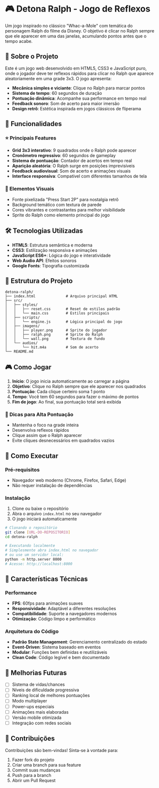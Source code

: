 # 🎮 Detona Ralph - Jogo de Reflexos

Um jogo inspirado no clássico "Whac-a-Mole" com temática do personagem Ralph do filme da Disney. O objetivo é clicar no Ralph sempre que ele aparecer em uma das janelas, acumulando pontos antes que o tempo acabe.

## 🎯 Sobre o Projeto

Este é um jogo web desenvolvido em HTML5, CSS3 e JavaScript puro, onde o jogador deve ter reflexos rápidos para clicar no Ralph que aparece aleatoriamente em uma grade 3x3. O jogo apresenta:

- **Mecânica simples e viciante**: Clique no Ralph para marcar pontos
- **Sistema de tempo**: 60 segundos de duração
- **Pontuação dinâmica**: Acompanhe sua performance em tempo real
- **Feedback sonoro**: Som de acerto para maior imersão
- **Design retrô**: Estética inspirada em jogos clássicos de fliperama

## 🚀 Funcionalidades

### ⭐ Principais Features
- **Grid 3x3 interativo**: 9 quadrados onde o Ralph pode aparecer
- **Cronômetro regressivo**: 60 segundos de gameplay
- **Sistema de pontuação**: Contador de acertos em tempo real
- **Aparição aleatória**: O Ralph surge em posições imprevisíveis
- **Feedback audiovisual**: Som de acerto e animações visuais
- **Interface responsiva**: Compatível com diferentes tamanhos de tela

### 🎨 Elementos Visuais
- Fonte pixelizada "Press Start 2P" para nostalgia retrô
- Background temático com textura de parede
- Cores vibrantes e contrastantes para melhor visibilidade
- Sprite do Ralph como elemento principal do jogo

## 🛠️ Tecnologias Utilizadas

- **HTML5**: Estrutura semântica e moderna
- **CSS3**: Estilização responsiva e animações
- **JavaScript ES6+**: Lógica do jogo e interatividade
- **Web Audio API**: Efeitos sonoros
- **Google Fonts**: Tipografia customizada

## 📁 Estrutura do Projeto

```
detona-ralph/
├── index.html              # Arquivo principal HTML
├── src/
│   ├── styles/
│   │   ├── reset.css       # Reset de estilos padrão
│   │   └── main.css        # Estilos principais
│   ├── scripts/
│   │   └── engine.js       # Lógica principal do jogo
│   ├── imagens/
│   │   ├── player.png      # Sprite do jogador
│   │   ├── ralph.png       # Sprite do Ralph
│   │   └── wall.png        # Textura de fundo
│   └── audios/
│       └── hit.m4a         # Som de acerto
└── README.md
```

## 🎮 Como Jogar

1. **Início**: O jogo inicia automaticamente ao carregar a página
2. **Objetivo**: Clique no Ralph sempre que ele aparecer nos quadrados
3. **Pontuação**: Cada clique certeiro soma 1 ponto
4. **Tempo**: Você tem 60 segundos para fazer o máximo de pontos
5. **Fim de jogo**: Ao final, sua pontuação total será exibida

### 🎯 Dicas para Alta Pontuação
- Mantenha o foco na grade inteira
- Desenvolva reflexos rápidos
- Clique assim que o Ralph aparecer
- Evite cliques desnecessários em quadrados vazios

## 🚀 Como Executar

### Pré-requisitos
- Navegador web moderno (Chrome, Firefox, Safari, Edge)
- Não requer instalação de dependências

### Instalação
1. Clone ou baixe o repositório
2. Abra o arquivo `index.html` no seu navegador
3. O jogo iniciará automaticamente

```bash
# Clonando o repositório
git clone [URL-DO-REPOSITORIO]
cd detona-ralph

# Executando localmente
# Simplesmente abra index.html no navegador
# ou use um servidor local:
python -m http.server 8000
# Acesse: http://localhost:8000
```

## 🎨 Características Técnicas

### Performance
- **FPS**: 60fps para animações suaves
- **Responsividade**: Adaptável a diferentes resoluções
- **Compatibilidade**: Suporte a navegadores modernos
- **Otimização**: Código limpo e performático

### Arquitetura do Código
- **Padrão State Management**: Gerenciamento centralizado do estado
- **Event-Driven**: Sistema baseado em eventos
- **Modular**: Funções bem definidas e reutilizáveis
- **Clean Code**: Código legível e bem documentado

## 🌟 Melhorias Futuras

- [ ] Sistema de vidas/chances
- [ ] Níveis de dificuldade progressiva
- [ ] Ranking local de melhores pontuações
- [ ] Modo multiplayer
- [ ] Power-ups especiais
- [ ] Animações mais elaboradas
- [ ] Versão mobile otimizada
- [ ] Integração com redes sociais

## 🤝 Contribuições

Contribuições são bem-vindas! Sinta-se à vontade para:

1. Fazer fork do projeto
2. Criar uma branch para sua feature
3. Commit suas mudanças
4. Push para a branch
5. Abrir um Pull Request
